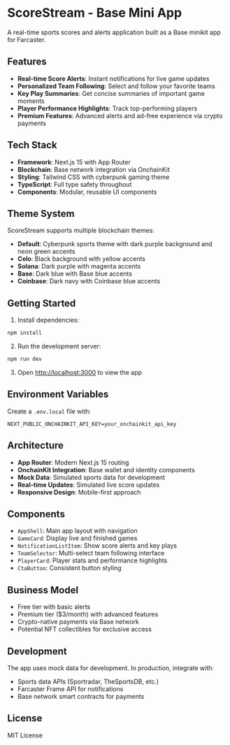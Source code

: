 # ScoreStream - Base Mini App

A real-time sports scores and alerts application built as a Base minikit app for Farcaster.

## Features

- **Real-time Score Alerts**: Instant notifications for live game updates
- **Personalized Team Following**: Select and follow your favorite teams
- **Key Play Summaries**: Get concise summaries of important game moments  
- **Player Performance Highlights**: Track top-performing players
- **Premium Features**: Advanced alerts and ad-free experience via crypto payments

## Tech Stack

- **Framework**: Next.js 15 with App Router
- **Blockchain**: Base network integration via OnchainKit
- **Styling**: Tailwind CSS with cyberpunk gaming theme
- **TypeScript**: Full type safety throughout
- **Components**: Modular, reusable UI components

## Theme System

ScoreStream supports multiple blockchain themes:
- **Default**: Cyberpunk sports theme with dark purple background and neon green accents
- **Celo**: Black background with yellow accents
- **Solana**: Dark purple with magenta accents  
- **Base**: Dark blue with Base blue accents
- **Coinbase**: Dark navy with Coinbase blue accents

## Getting Started

1. Install dependencies:
```bash
npm install
```

2. Run the development server:
```bash
npm run dev
```

3. Open [http://localhost:3000](http://localhost:3000) to view the app

## Environment Variables

Create a `.env.local` file with:
```
NEXT_PUBLIC_ONCHAINKIT_API_KEY=your_onchainkit_api_key
```

## Architecture

- **App Router**: Modern Next.js 15 routing
- **OnchainKit Integration**: Base wallet and identity components
- **Mock Data**: Simulated sports data for development
- **Real-time Updates**: Simulated live score updates
- **Responsive Design**: Mobile-first approach

## Components

- `AppShell`: Main app layout with navigation
- `GameCard`: Display live and finished games
- `NotificationListItem`: Show score alerts and key plays
- `TeamSelector`: Multi-select team following interface
- `PlayerCard`: Player stats and performance highlights
- `CtaButton`: Consistent button styling

## Business Model

- Free tier with basic alerts
- Premium tier ($3/month) with advanced features
- Crypto-native payments via Base network
- Potential NFT collectibles for exclusive access

## Development

The app uses mock data for development. In production, integrate with:
- Sports data APIs (Sportradar, TheSportsDB, etc.)
- Farcaster Frame API for notifications
- Base network smart contracts for payments

## License

MIT License
